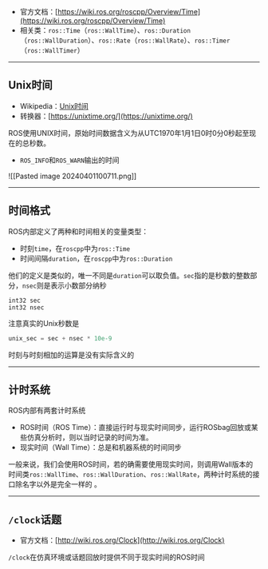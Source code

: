 + 官方文档：[https://wiki.ros.org/roscpp/Overview/Time](https://wiki.ros.org/roscpp/Overview/Time)
+ 相关类：`ros::Time`（`ros::WallTime`）、`ros::Duration`（`ros::WallDuration`）、`ros::Rate`（`ros::WallRate`）、`ros::Timer`（`ros::WallTimer`）

---
## Unix时间

+ Wikipedia：[Unix时间](https://zh.wikipedia.org/wiki/UNIX%E6%97%B6%E9%97%B4)
+ 转换器：[https://unixtime.org/](https://unixtime.org/)

ROS使用UNIX时间，原始时间数据含义为从UTC1970年1月1日0时0分0秒起至现在的总秒数。

+ `ROS_INFO`和`ROS_WARN`输出的时间

![[Pasted image 20240401100711.png]]

---
## 时间格式

ROS内部定义了两种和时间相关的变量类型：

+ 时刻`time`，在`roscpp`中为`ros::Time`
+ 时间间隔`duration`，在`roscpp`中为`ros::Duration`

他们的定义是类似的，唯一不同是`duration`可以取负值。`sec`指的是秒数的整数部分，`nsec`则是表示小数部分纳秒

```msg
int32 sec
int32 nsec
```

注意真实的Unix秒数是

```cpp
unix_sec = sec + nsec * 10e-9
```

时刻与时刻相加的运算是没有实际含义的

---
## 计时系统

ROS内部有两套计时系统

+ ROS时间（ROS Time）：直接运行时与现实时间同步，运行ROSbag回放或某些仿真分析时，则以当时记录的时间为准。
+ 现实时间（Wall Time）：总是和机器系统的时间同步

一般来说，我们会使用ROS时间，若的确需要使用现实时间，则调用Wall版本的时间类`ros::WallTime`、`ros::WallDuration`、`ros::WallRate`，两种计时系统的接口除名字以外是完全一样的 。

---
## `/clock`话题

+ 官方文档：[http://wiki.ros.org/Clock](http://wiki.ros.org/Clock)

`/clock`在仿真环境或话题回放时提供不同于现实时间的ROS时间